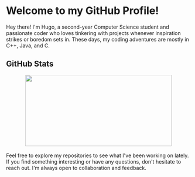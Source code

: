 # Welcome to my GitHub Profile!

Hey there! I'm Hugo, a second-year Computer Science student and passionate coder who loves tinkering with projects whenever inspiration strikes or boredom sets in. These days, my coding adventures are mostly in C++, Java, and C.

## GitHub Stats

<div align="center">
  <img src="https://github-readme-stats.vercel.app/api/top-langs/?username=hugo-russeil&layout=compact&theme=dark" width="400" height="195">
</div>
<br/>
Feel free to explore my repositories to see what I've been working on lately. If you find something interesting or have any questions, don't hesitate to reach out. I'm always open to collaboration and feedback.
